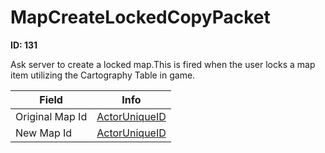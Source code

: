 # MapCreateLockedCopyPacket

**ID: 131**  

Ask server to create a locked map.This is fired when the user locks a map item utilizing the Cartography Table in game.

<table><thead><tr><th>Field</th><th>Info</th></tr></thead><tbody>
<tr><td>Original Map Id</td><td><a href="../types/ActorUniqueID.md">ActorUniqueID</a></td></tr>
<tr><td>New Map Id</td><td><a href="../types/ActorUniqueID.md">ActorUniqueID</a></td></tr>
</tbody></table>
